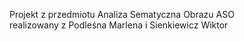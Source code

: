 Projekt z przedmiotu Analiza Sematyczna Obrazu ASO </br>
realizowany z Podleśna Marlena i Sienkiewicz Wiktor